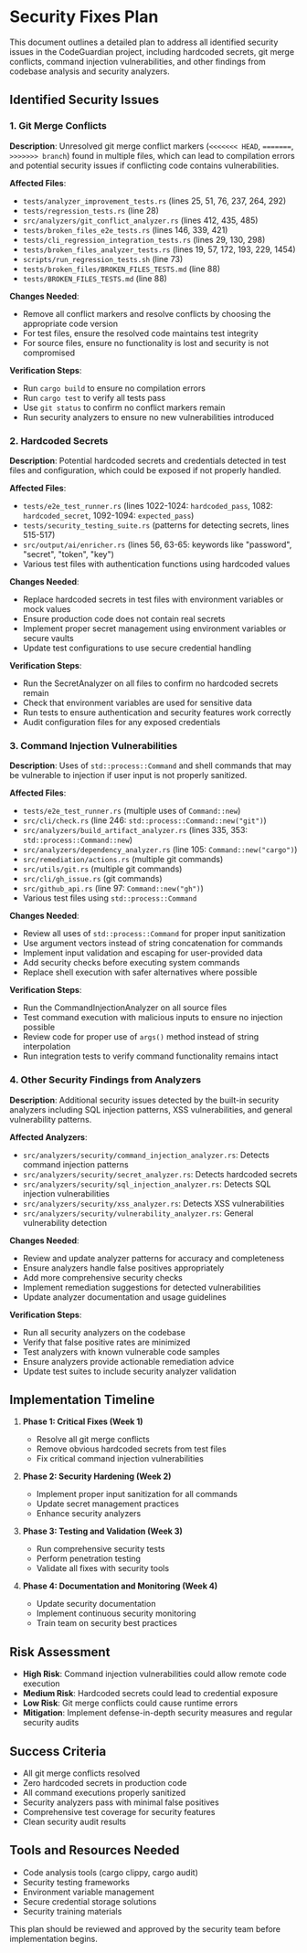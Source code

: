 # Security Fixes Plan

This document outlines a detailed plan to address all identified security issues in the CodeGuardian project, including hardcoded secrets, git merge conflicts, command injection vulnerabilities, and other findings from codebase analysis and security analyzers.

## Identified Security Issues

### 1. Git Merge Conflicts
**Description**: Unresolved git merge conflict markers (`<<<<<<< HEAD`, `=======`, `>>>>>>> branch`) found in multiple files, which can lead to compilation errors and potential security issues if conflicting code contains vulnerabilities.

**Affected Files**:
- `tests/analyzer_improvement_tests.rs` (lines 25, 51, 76, 237, 264, 292)
- `tests/regression_tests.rs` (line 28)
- `src/analyzers/git_conflict_analyzer.rs` (lines 412, 435, 485)
- `tests/broken_files_e2e_tests.rs` (lines 146, 339, 421)
- `tests/cli_regression_integration_tests.rs` (lines 29, 130, 298)
- `tests/broken_files_analyzer_tests.rs` (lines 19, 57, 172, 193, 229, 1454)
- `scripts/run_regression_tests.sh` (line 73)
- `tests/broken_files/BROKEN_FILES_TESTS.md` (line 88)
- `tests/BROKEN_FILES_TESTS.md` (line 88)

**Changes Needed**:
- Remove all conflict markers and resolve conflicts by choosing the appropriate code version
- For test files, ensure the resolved code maintains test integrity
- For source files, ensure no functionality is lost and security is not compromised

**Verification Steps**:
- Run `cargo build` to ensure no compilation errors
- Run `cargo test` to verify all tests pass
- Use `git status` to confirm no conflict markers remain
- Run security analyzers to ensure no new vulnerabilities introduced

### 2. Hardcoded Secrets
**Description**: Potential hardcoded secrets and credentials detected in test files and configuration, which could be exposed if not properly handled.

**Affected Files**:
- `tests/e2e_test_runner.rs` (lines 1022-1024: `hardcoded_pass`, 1082: `hardcoded_secret`, 1092-1094: `expected_pass`)
- `tests/security_testing_suite.rs` (patterns for detecting secrets, lines 515-517)
- `src/output/ai/enricher.rs` (lines 56, 63-65: keywords like "password", "secret", "token", "key")
- Various test files with authentication functions using hardcoded values

**Changes Needed**:
- Replace hardcoded secrets in test files with environment variables or mock values
- Ensure production code does not contain real secrets
- Implement proper secret management using environment variables or secure vaults
- Update test configurations to use secure credential handling

**Verification Steps**:
- Run the SecretAnalyzer on all files to confirm no hardcoded secrets remain
- Check that environment variables are used for sensitive data
- Run tests to ensure authentication and security features work correctly
- Audit configuration files for any exposed credentials

### 3. Command Injection Vulnerabilities
**Description**: Uses of `std::process::Command` and shell commands that may be vulnerable to injection if user input is not properly sanitized.

**Affected Files**:
- `tests/e2e_test_runner.rs` (multiple uses of `Command::new`)
- `src/cli/check.rs` (line 246: `std::process::Command::new("git")`)
- `src/analyzers/build_artifact_analyzer.rs` (lines 335, 353: `std::process::Command::new`)
- `src/analyzers/dependency_analyzer.rs` (line 105: `Command::new("cargo")`)
- `src/remediation/actions.rs` (multiple git commands)
- `src/utils/git.rs` (multiple git commands)
- `src/cli/gh_issue.rs` (git commands)
- `src/github_api.rs` (line 97: `Command::new("gh")`)
- Various test files using `std::process::Command`

**Changes Needed**:
- Review all uses of `std::process::Command` for proper input sanitization
- Use argument vectors instead of string concatenation for commands
- Implement input validation and escaping for user-provided data
- Add security checks before executing system commands
- Replace shell execution with safer alternatives where possible

**Verification Steps**:
- Run the CommandInjectionAnalyzer on all source files
- Test command execution with malicious inputs to ensure no injection possible
- Review code for proper use of `args()` method instead of string interpolation
- Run integration tests to verify command functionality remains intact

### 4. Other Security Findings from Analyzers
**Description**: Additional security issues detected by the built-in security analyzers including SQL injection patterns, XSS vulnerabilities, and general vulnerability patterns.

**Affected Analyzers**:
- `src/analyzers/security/command_injection_analyzer.rs`: Detects command injection patterns
- `src/analyzers/security/secret_analyzer.rs`: Detects hardcoded secrets
- `src/analyzers/security/sql_injection_analyzer.rs`: Detects SQL injection vulnerabilities
- `src/analyzers/security/xss_analyzer.rs`: Detects XSS vulnerabilities
- `src/analyzers/security/vulnerability_analyzer.rs`: General vulnerability detection

**Changes Needed**:
- Review and update analyzer patterns for accuracy and completeness
- Ensure analyzers handle false positives appropriately
- Add more comprehensive security checks
- Implement remediation suggestions for detected vulnerabilities
- Update analyzer documentation and usage guidelines

**Verification Steps**:
- Run all security analyzers on the codebase
- Verify that false positive rates are minimized
- Test analyzers with known vulnerable code samples
- Ensure analyzers provide actionable remediation advice
- Update test suites to include security analyzer validation

## Implementation Timeline

1. **Phase 1: Critical Fixes (Week 1)**
   - Resolve all git merge conflicts
   - Remove obvious hardcoded secrets from test files
   - Fix critical command injection vulnerabilities

2. **Phase 2: Security Hardening (Week 2)**
   - Implement proper input sanitization for all commands
   - Update secret management practices
   - Enhance security analyzers

3. **Phase 3: Testing and Validation (Week 3)**
   - Run comprehensive security tests
   - Perform penetration testing
   - Validate all fixes with security tools

4. **Phase 4: Documentation and Monitoring (Week 4)**
   - Update security documentation
   - Implement continuous security monitoring
   - Train team on security best practices

## Risk Assessment

- **High Risk**: Command injection vulnerabilities could allow remote code execution
- **Medium Risk**: Hardcoded secrets could lead to credential exposure
- **Low Risk**: Git merge conflicts could cause runtime errors
- **Mitigation**: Implement defense-in-depth security measures and regular security audits

## Success Criteria

- All git merge conflicts resolved
- Zero hardcoded secrets in production code
- All command executions properly sanitized
- Security analyzers pass with minimal false positives
- Comprehensive test coverage for security features
- Clean security audit results

## Tools and Resources Needed

- Code analysis tools (cargo clippy, cargo audit)
- Security testing frameworks
- Environment variable management
- Secure credential storage solutions
- Security training materials

This plan should be reviewed and approved by the security team before implementation begins.
